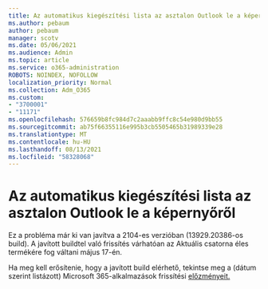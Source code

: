 ```yaml
---
title: Az automatikus kiegészítési lista az asztalon Outlook le a képernyőről
ms.author: pebaum
author: pebaum
manager: scotv
ms.date: 05/06/2021
ms.audience: Admin
ms.topic: article
ms.service: o365-administration
ROBOTS: NOINDEX, NOFOLLOW
localization_priority: Normal
ms.collection: Adm_O365
ms.custom:
- "3700001"
- "11171"
ms.openlocfilehash: 576659b8fc984d7c2aaabb9ffc8c54e980d9bb55
ms.sourcegitcommit: ab75f66355116e995b3cb5505465b31989339e28
ms.translationtype: MT
ms.contentlocale: hu-HU
ms.lasthandoff: 08/13/2021
ms.locfileid: "58328068"
---
```

# <a name="autocomplete-list-scrolls-off-the-screen-in-outlook-desktop"></a>Az automatikus kiegészítési lista az asztalon Outlook le a képernyőről

Ez a probléma már ki van javítva a 2104-es verzióban (13929.20386-os build). A javított buildtel való frissítés várhatóan az Aktuális csatorna éles termékére fog váltani május 17-én. 

Ha meg kell erősítenie, hogy a javított build elérhető, tekintse meg a (dátum szerint listázott) Microsoft 365-alkalmazások frissítési [előzményeit.](https://docs.microsoft.com/officeupdates/update-history-microsoft365-apps-by-date)